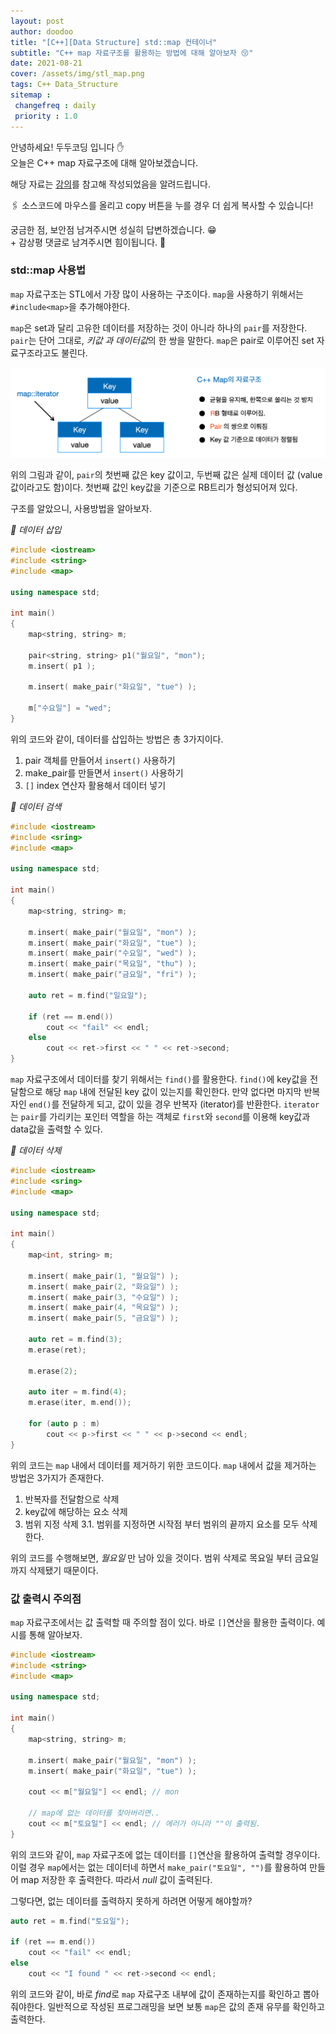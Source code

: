```yaml
---
layout: post
author: doodoo
title: "[C++][Data Structure] std::map 컨테이너"
subtitle: "C++ map 자료구조를 활용하는 방법에 대해 알아보자 😚"
date: 2021-08-21
cover: /assets/img/stl_map.png
tags: C++ Data_Structure
sitemap :
 changefreq : daily
 priority : 1.0
---
```

안녕하세요! <span class="doodoo">두두코딩</span> 입니다 ✋ <br>
오늘은 C++ map 자료구조에 대해 알아보겠습니다.

해당 자료는 [강의](https://www.ecourse.co.kr/course/cpp_stl_programming/)를 참고해 작성되었음을 알려드립니다.

🖇 소스코드에 마우스를 올리고 <span class="tip">copy</span> 버튼을 누를 경우 더 쉽게 복사할 수 있습니다!

궁금한 점, 보안점 남겨주시면 성실히 답변하겠습니다. 😁 <br>
\+ 감상평 댓글로 남겨주시면 힘이됩니다. 🙇

### std::map 사용법
`map` 자료구조는 STL에서 가장 많이 사용하는 구조이다. `map`을 사용하기 위해서는 `#include<map>`을 추가해야한다.

`map`은 set과 달리 고유한 데이터를 저장하는 것이 아니라 하나의 `pair`를 저장한다. `pair`는 단어 그대로, *키값 과 데이터값*의 한 쌍을 말한다. `map`은 pair로 이루어진 set 자료구조라고도 불린다.

![map](/assets/img/stl_map.png)

위의 그림과 같이, `pair`의 첫번째 값은 key 값이고, 두번째 값은 실제 데이터 값 (value 값이라고도 함)이다. 첫번째 값인 key값을 기준으로 RB트리가 형성되어져 있다.

구조를 알았으니, 사용방법을 알아보자.

*🌱 데이터 삽입*

```cpp
#include <iostream>
#include <string>
#include <map>

using namespace std;

int main()
{
	map<string, string> m;

	pair<string, string> p1("월요일", "mon");
	m.insert( p1 );

	m.insert( make_pair("화요일", "tue") );

	m["수요일"] = "wed";
}
```

위의 코드와 같이, 데이터를 삽입하는 방법은 총 3가지이다.

1. pair 객체를 만들어서 `insert()` 사용하기
2. make_pair를 만들면서 `insert()` 사용하기
3. `[]` index 연산자 활용해서 데이터 넣기

*🌱 데이터 검색*

```cpp
#include <iostream>
#include <sring>
#include <map>

using namespace std;

int main()
{
	map<string, string> m;

	m.insert( make_pair("월요일", "mon") );
	m.insert( make_pair("화요일", "tue") );
	m.insert( make_pair("수요일", "wed") );
	m.insert( make_pair("목요일", "thu") );
	m.insert( make_pair("금요일", "fri") );

	auto ret = m.find("일요일");

	if (ret == m.end())
		cout << "fail" << endl;
	else
		cout << ret->first << " " << ret->second;
}
```

`map` 자료구조에서 데이터를 찾기 위해서는 `find()`를 활용한다. `find()`에 key값을 전달함으로 해당 `map` 내에 전달된 key 값이 있는지를 확인한다. 만약 없다면 마지막 반복자인 `end()`를 전달하게 되고, 값이 있을 경우 반복자 (iterator)를 반환한다. `iterator`는 `pair`를 가리키는 포인터 역할을 하는 객체로 `first`와 `second`를 이용해 key값과 data값을 출력할 수 있다.

*🌱 데이터 삭제*

```cpp
#include <iostream>
#include <sring>
#include <map>

using namespace std;

int main()
{
	map<int, string> m;

	m.insert( make_pair(1, "월요일") );
	m.insert( make_pair(2, "화요일") );
	m.insert( make_pair(3, "수요일") );
	m.insert( make_pair(4, "목요일") );
	m.insert( make_pair(5, "금요일") );

	auto ret = m.find(3);
	m.erase(ret);

	m.erase(2);

	auto iter = m.find(4);
	m.erase(iter, m.end());

	for (auto p : m)
		cout << p->first << " " << p->second << endl;
}
```

위의 코드는 `map` 내에서 데이터를 제거하기 위한 코드이다. `map` 내에서 값을 제거하는 방법은 3가지가 존재한다.

1. 반복자를 전달함으로 삭제
2. key값에 해당하는 요소 삭제
3. 범위 지정 삭제
	3.1. 범위를 지정하면 시작점 부터 범위의 끝까지 요소를 모두 삭제한다.

위의 코드를 수행해보면, *월요일* 만 남아 있을 것이다. 범위 삭제로 목요일 부터 금요일까지 삭제됐기 때문이다.

### 값 출력시 주의점
`map` 자료구조에서는 값 출력할 때 주의할 점이 있다. 바로 `[]`연산을 활용한 출력이다. 예시를 통해 알아보자.

```cpp
#include <iostream>
#include <string>
#include <map>

using namespace std;

int main()
{
	map<string, string> m;

	m.insert( make_pair("월요일", "mon") );
	m.insert( make_pair("화요일", "tue") );

	cout << m["월요일"] << endl; // mon

	// map에 없는 데이터를 찾아버리면..
	cout << m["토요일"] << endl; // 에러가 아니라 ""이 출력됨.
}
```

위의 코드와 같이, `map` 자료구조에 없는 데이터를 `[]`연산을 활용하여 출력할 경우이다. 이럴 경우 `map`에서는 없는 데이터네 하면서 `make_pair("토요일", "")`를 활용하여 만들어 map 저장한 후 출력한다. 따라서 *null* 값이 출력된다.

그렇다면, 없는 데이터를 출력하지 못하게 하려면 어떻게 해야할까?

```cpp
auto ret = m.find("토요일");

if (ret == m.end())
	cout << "fail" << endl;
else
	cout << "I found " << ret->second << endl;
```

위의 코드와 같이, 바로 *find*로 `map` 자료구조 내부에 값이 존재하는지를 확인하고 뽑아줘야한다. 일반적으로 작성된 프로그래밍을 보면 보통 `map`은 값의 존재 유무를 확인하고 출력한다.
